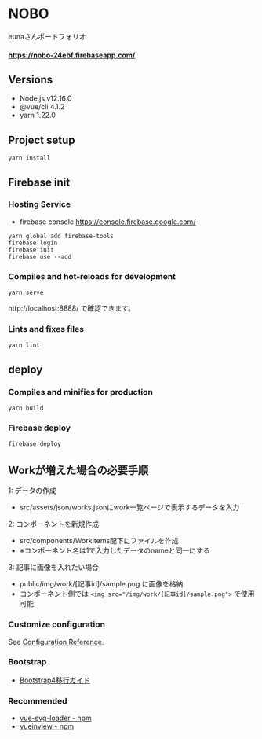# NOBO
eunaさんポートフォリオ
#### https://nobo-24ebf.firebaseapp.com/

## Versions
* Node.js v12.16.0
* @vue/cli 4.1.2
* yarn 1.22.0

## Project setup
```
yarn install
```

## Firebase init
### Hosting Service
* firebase console
https://console.firebase.google.com/

```
yarn global add firebase-tools
firebase login
firebase init
firebase use --add
```

### Compiles and hot-reloads for development
```
yarn serve
```
http://localhost:8888/ で確認できます。

### Lints and fixes files
```
yarn lint
```

## deploy
### Compiles and minifies for production
```
yarn build
```
### Firebase deploy
```
firebase deploy
```

## Workが増えた場合の必要手順

1: データの作成
* src/assets/json/works.jsonにwork一覧ページで表示するデータを入力

2: コンポーネントを新規作成
* src/components/WorkItems配下にファイルを作成
* ※コンポーネント名は1で入力したデータのnameと同一にする

3: 記事に画像を入れたい場合
* public/img/work/[記事id]/sample.png に画像を格納
* コンポーネント側では `<img src="/img/work/[記事id]/sample.png">` で使用可能

### Customize configuration
See [Configuration Reference](https://cli.vuejs.org/config/).

### Bootstrap
* [Bootstrap4移行ガイド](https://cccabinet.jpn.org/bootstrap4/#summary)

### Recommended
* [vue-svg-loader - npm](https://www.npmjs.com/package/vue-svg-loader)
* [vueinview - npm](https://www.npmjs.com/package/vueinview)
